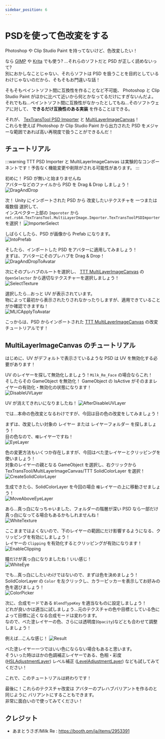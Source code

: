 ```yaml
---
sidebar_position: 6
---
```


# PSDを使って色改変をする

Photoshop や Clip Studio Paint を持ってないけど、色改変したい！

なら [GIMP](https://www.gimp.org/) や [Krita](https://krita.org/) でも使う? ...それらのソフトだと PSD が正しく読めないって?  
別におかしなことじゃない、それらソフトは PSD を扱うことを目的としているわけじゃないのだから、そもそもお門違いな話！

そもそもペイントソフト間に互換性を作ることなど不可能、 Photoshop と Clip Studio Paint がほかに比べて近いから何とかなってるだけにすぎないんだよ。  
それでもね...ペイントソフト間に互換性がなかったとしてもね...そのソフトウェアに対して、 __できるだけ互換性のある実装__ を作ることはできる。

それが、 [TexTransTool PSD Importer](/docs/Reference/TexTransToolPSDImporter) と [MultiLayerImageCanvas](/docs/Reference/MultiLayerImageCanvas)！  
これらを使えば Photoshop か Clip Studio Paint から出力された PSD をメジャーな範囲であれば高い再現度で扱うことができるんだ！  

## チュートリアル

:::warning
TTT PSD Importer と MultiLayerImageCanvas は実験的なコンポーネントです！予告なく機能変更や削除がされる可能性があります。
:::

初めに！ PSD が無いと始まりませんね  
アバターなどのファイルから PSD を Drag & Drop しましょう！  
![DragAndDrop](./img/psd-DragAndDrop.png)

次！ Unity にインポートされた PSD から 改変したいテクスチャを 一つまたは複数個 選択して、  
インスペクター上部の `Imporoter` から `net.rs64.TexTransTool.MultiLayerImage.Importer.TexTransToolPSDImporter` を選択！
![ImporterSelect](./img/psd-ImporterSelect.png)

しばらくしたら、PSD が画像から Prefab になります。  
![IntoPrefab](./img/psd-IntoPrefab.png)

そしたら、インポートした PSD をアバターに適用してみましょう！  
まずは、アバターにそのプレハブを Drag & Drop！  
![DragAndDropToAvatar](./img/psd-DragAndDropToAvatar.png)

次にそのプレハブのルートを選択し、 [TTT MultiLayerImageCanvas](/docs/Reference/MultiLayerImageCanvas) の `OpenSelector` から適切なテクスチャーを選択しましょう！  
![SelectTexture](./img/psd-SelectTexture.png)

選択したら...おっと UV が表示されています。  
物によって最初から表示されたりされなかったりしますが、適用できていることがか確認できますね！  
![MLICApplyToAvatar](./img/psd-MLICApplyToAvatar.png)

こっからは、PSD からインポートされた [TTT MultiLayerImageCanvas](/docs/Reference/MultiLayerImageCanvas) の改変チュートリアルです！

## MultiLayerImageCanvas のチュートリアル

はじめに、UV がデフォルトで表示さているような PSD は UV を無効化する必要があります！

UV のレイヤーを探して無効化しましょう！`Milk_Re_Face` の場合ならこれ！  
そしたらその GameObject を無効化！ GameObject の IsActive がそのままレイヤーの有効化・無効化の状態になります！  
![DisableUVLayer](./img/psd-DisableUVLayer.png)

UV が消えてきれいになりましたね！
![AfterDisableUVLayer](./img/psd-AfterDisableUVLayer.png)

では...本命の色改変となるわけですが、今回は目の色の改変をしてみましょう！

まずは、改変したい対象の レイヤー または レイヤーフォルダー を探しましょう！  
目の色なので、`瞳`レイヤーですね！  
![EyeLayer](./img/psd-EyeLayer.png)

色の変更方法もいくつか存在しますが、今回はべた塗レイヤーとクリッピングを使いましょう！  
対象のレイヤーの親となる GameObject を選択し、右クリックから TexTransTool/MultiLayerImageCanvas/TTT SolidColorLayer を選択！  
![CreateSolidColorLayer](./img/psd-CreateSolidColorLayer.png)

生成できたら、SolidColorLayer を今回の場合 `瞳`レイヤーの上に移動させましょう！  
![MoveAboveEyeLayer](./img/psd-MoveAboveEyeLayer.png)

あら...真っ白になっちゃいました、フォルダーの階層が深い PSD なら一部だけ真っ白になってる場合もあるかもしれませんね！  
![WhiteTexture](./img/psd-WhiteTexture.png)

ここままではよくないので、下のレイヤーの範囲にだけ影響するようになる、クリッピングを有効にしましょう！  
レイヤーの `Clipping` を有効化するとクリッピングが有効になります！  
![EnableClipping](./img/psd-EnableClipping.png)

瞳だけが真っ白になりましたね！いい感じ！  
![WhiteEye](./img/psd-WhiteEye.png)

でも...真っ白にしたいわけではないので、まずは色を決めましょう！  
SolidColorLayer の `Color` を左クリックし、カラーピッカーを表示してお好みの色を選びましょう！  
![ColorPicker](./img/psd-ColorPicker.png)

次に、合成モードである `BlendTypeKey` を適当なものに設定しましょう！  
どれが良いかは適当に試しましょう...元のテクスチャの色や目標としている色によって目標に近くなる合成モードは変わります。  
なので、べた塗レイヤーの色、さらには透明度(`Opacity`)などとも合わせて調整しましょう！  

例えば...こんな感じ！
![Result](./img/psd-Result.png)

べた塗レイヤー一つではいい色にならない場合もあると思います。  
そういった時はほかの色調補正レイヤーである、色相・彩度([HSLAdjustmentLayer](/docs/Reference/MultiLayerImageCanvas/HSLAdjustmentLayer)) レベル補正 ([LevelAdjustmentLayer](/docs/Reference/MultiLayerImageCanvas/LevelAdjustmentLayer)) なども試してみてください！

これで、このチュートリアルは終わりです！

最後に！これらのテクスチャ改変は アバターのプレハブバリアントを作るのと同じように バリアントにすることもできます。  
非常に面白いので使ってみてください！

## クレジット

- あまとうさぎ/Milk Re : https://booth.pm/ja/items/2953391
